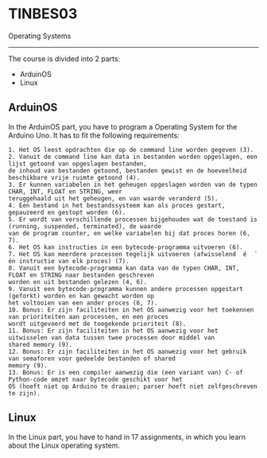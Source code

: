 # TINBES03
Operating Systems

---
The course is divided into 2 parts:
- ArduinOS
- Linux

## ArduinOS
In the ArduinOS part, you have to program a Operating System for the Arduino Uno. It has to fit the following requirements:
```
1. Het OS leest opdrachten die op de command line worden gegeven (3).
2. Vanuit de command line kan data in bestanden worden opgeslagen, een lijst getoond van opgeslagen bestanden,
de inhoud van bestanden getoond, bestanden gewist en de hoeveelheid beschikbare vrije ruimte getoond (4).
3. Er kunnen variabelen in het geheugen opgeslagen worden van de typen CHAR, INT, FLOAT en STRING, weer
teruggehaald uit het geheugen, en van waarde veranderd (5).
4. Een bestand in het bestandssysteem kan als proces gestart, gepauzeerd en gestopt worden (6).
5. Er wordt van verschillende processen bijgehouden wat de toestand is (running, suspended, terminated), de waarde
van de program counter, en welke variabelen bij dat proces horen (6, 7).
6. Het OS kan instructies in een bytecode-programma uitvoeren (6).
7. Het OS kan meerdere processen tegelijk uitvoeren (afwisselend  ́e  ́en instructie van elk proces) (7).
8. Vanuit een bytecode-programma kan data van de typen CHAR, INT, FLOAT en STRING naar bestanden geschreven
worden en uit bestanden gelezen (4, 6).
9. Vanuit een bytecode-programma kunnen andere processen opgestart (geforkt) worden en kan gewacht worden op
het voltooien van een ander proces (6, 7).
10. Bonus: Er zijn faciliteiten in het OS aanwezig voor het toekennen van prioriteiten aan processen, en een proces
wordt uitgevoerd met de toegekende prioriteit (8).
11. Bonus: Er zijn faciliteiten in het OS aanwezig voor het uitwisselen van data tussen twee processen door middel van
shared memory (9).
12. Bonus: Er zijn faciliteiten in het OS aanwezig voor het gebruik van semaforen voor gedeelde bestanden of shared
memory (9).
13. Bonus: Er is een compiler aanwezig die (een variant van) C- of Python-code omzet naar bytecode geschikt voor het
OS (hoeft niet op Arduino te draaien; parser hoeft niet zelfgeschreven te zijn).
```

## Linux
In the Linux part, you have to hand in 17 assignments, in which you learn about the Linux operating system.
